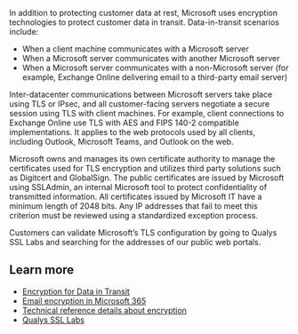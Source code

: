 In addition to protecting customer data at rest, Microsoft uses encryption technologies to protect customer data in transit. Data-in-transit scenarios include:

- When a client machine communicates with a Microsoft server
- When a Microsoft server communicates with another Microsoft server
- When a Microsoft server communicates with a non-Microsoft server (for example, Exchange Online delivering email to a third-party email server)

Inter-datacenter communications between Microsoft servers take place using TLS or IPsec, and all customer-facing servers negotiate a secure session using TLS with client machines. For example, client connections to Exchange Online use TLS with AES and FIPS 140-2 compatible implementations. It applies to the web protocols used by all clients, including Outlook, Microsoft Teams, and Outlook on the web.

Microsoft owns and manages its own certificate authority to manage the certificates used for TLS encryption and utilizes third party solutions such as Digitcert and GlobalSign. The public certificates are issued by Microsoft using SSLAdmin, an internal Microsoft tool to protect confidentiality of transmitted information. All certificates issued by Microsoft IT have a minimum length of 2048 bits. Any IP addresses that fail to meet this criterion must be reviewed using a standardized exception process.

Customers can validate Microsoft’s TLS configuration by going to Qualys SSL Labs and searching for the addresses of our public web portals.

## Learn more

- [Encryption for Data in Transit](https://docs.microsoft.com/microsoft-365/compliance/office-365-encryption-for-data-in-transit?view=o365-worldwide&azure-portal=true)
- [Email encryption in Microsoft 365](https://docs.microsoft.com/microsoft-365/compliance/email-encryption?view=o365-worldwide&azure-portal=true)
- [Technical reference details about encryption](https://docs.microsoft.com/microsoft-365/compliance/technical-reference-details-about-encryption?view=o365-worldwide&azure-portal=true)
- [Qualys SSL Labs](https://www.ssllabs.com/ssltest/?azure-portal=true)
